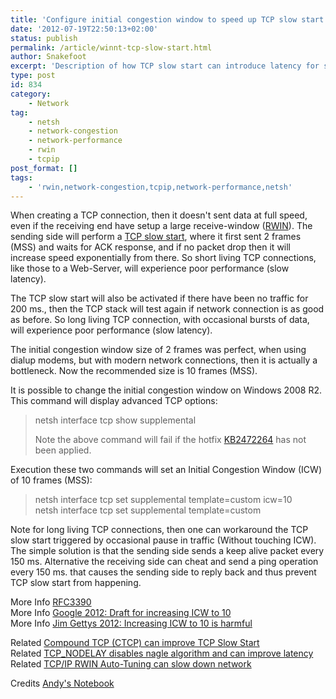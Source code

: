 ```yaml
---
title: 'Configure initial congestion window to speed up TCP slow start'
date: '2012-07-19T22:50:13+02:00'
status: publish
permalink: /article/winnt-tcp-slow-start.html
author: Snakefoot
excerpt: 'Description of how TCP slow start can introduce latency for short living and long living TCP connections.'
type: post
id: 834
category:
    - Network
tag:
    - netsh
    - network-congestion
    - network-performance
    - rwin
    - tcpip
post_format: []
tags:
    - 'rwin,network-congestion,tcpip,network-performance,netsh'
---
```

When creating a TCP connection, then it doesn't sent data at full speed, even if the receiving end have setup a large receive-window ([RWIN](/article/tcpip-rwin-size.html)). The sending side will perform a [TCP slow start](http://en.wikipedia.org/wiki/Slow-start), where it first sent 2 frames (MSS) and waits for ACK response, and if no packet drop then it will increase speed exponentially from there. So short living TCP connections, like those to a Web-Server, will experience poor performance (slow latency).  
  
 The TCP slow start will also be activated if there have been no traffic for 200 ms., then the TCP stack will test again if network connection is as good as before. So long living TCP connection, with occasional bursts of data, will experience poor performance (slow latency).  
  
 The initial congestion window size of 2 frames was perfect, when using dialup modems, but with modern network connections, then it is actually a bottleneck. Now the recommended size is 10 frames (MSS).  
  
 It is possible to change the initial congestion window on Windows 2008 R2. This command will display advanced TCP options:

> netsh interface tcp show supplemental  
>   
>  Note the above command will fail if the hotfix [KB2472264](http://support.microsoft.com/kb/2472264 "You cannot customize some TCP configurations by using the netsh command in Windows Server 2008 R2") has not been applied.

 Execution these two commands will set an Initial Congestion Window (ICW) of 10 frames (MSS):
> netsh interface tcp set supplemental template=custom icw=10  
>  netsh interface tcp set supplemental template=custom

 Note for long living TCP connections, then one can workaround the TCP slow start triggered by occasional pause in traffic (Without touching ICW). The simple solution is that the sending side sends a keep alive packet every 150 ms. Alternative the receiving side can cheat and send a ping operation every 150 ms. that causes the sending side to reply back and thus prevent TCP slow start from happening.  
  
 More Info [RFC3390](http://tools.ietf.org/html/rfc3390)  
 More Info [Google 2012: Draft for increasing ICW to 10](http://datatracker.ietf.org/doc/draft-ietf-tcpm-initcwnd/)  
 More Info [Jim Gettys 2012: Increasing ICW to 10 is harmful](http://tools.ietf.org/html/draft-gettys-iw10-considered-harmful-00)  
  
 Related [Compound TCP (CTCP) can improve TCP Slow Start](/article/winnt-ctcp-support.html)  
 Related [TCP\_NODELAY disables nagle algorithm and can improve latency](/article/winnt-nagle-algorithm.html)  
 Related [TCP/IP RWIN Auto-Tuning can slow down network](/article/vista-tcpip-auto-rwin.html)  
  
 Credits [Andy's Notebook](http://www.andysnotebook.com/2011/11/increasing-the-tcp-initial-congestion-window-on-windows-2008-server-r2.html)